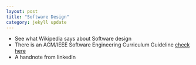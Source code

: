 ```yaml
---
layout: post
title: "Software Design"
category: jekyll update
---
```


- See what Wikipedia says about Software design 
- There is an ACM/IEEE Software Engineering Curriculum Guideline [check here](https://www.acm.org/education/curricula-recommendations) 
- A handnote from linkedIn